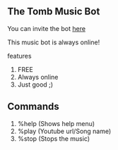 ## The Tomb Music Bot

You can invite the bot [here](https://discord.com/oauth2/authorize?client_id=889472244110229564&permissions=0&scope=bot) 

This music bot is always online!

features

1. FREE
2. Always online
3. Just good ;)

## Commands

1. %help (Shows help menu)
2. %play (Youtube url/Song name)
3. %stop (Stops the music)
